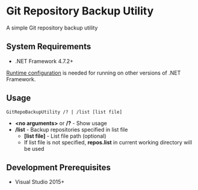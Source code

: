 # Git Repository Backup Utility
A simple Git repository backup utility

## System Requirements
* .NET Framework 4.7.2+

[Runtime configuration](https://docs.microsoft.com/en-us/dotnet/framework/migration-guide/how-to-configure-an-app-to-support-net-framework-4-or-4-5) is needed for running on other versions of .NET Framework.

## Usage
```
GitRepoBackupUtility /? | /list [list file]
```
* **\<no arguments\>** or **/?** - Show usage
* **/list** - Backup repositories specified in list file
  * **\[list file\]** - List file path (optional)
  * If list file is not specified, **repos.list** in current working directory will be used

## Development Prerequisites
* Visual Studio 2015+
